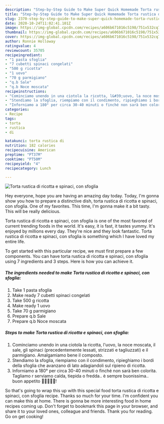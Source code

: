 ```yaml
---
description: "Step-by-Step Guide to Make Super Quick Homemade Torta rustica di ricotta e spinaci, con sfoglia"
title: "Step-by-Step Guide to Make Super Quick Homemade Torta rustica di ricotta e spinaci, con sfoglia"
slug: 2370-step-by-step-guide-to-make-super-quick-homemade-torta-rustica-di-ricotta-e-spinaci-con-sfoglia
date: 2020-10-24T11:02:41.101Z
image: https://img-global.cpcdn.com/recipes/a606b671016c5198/751x532cq70/torta-rustica-di-ricotta-e-spinaci-con-sfoglia-recipe-main-photo.jpg
thumbnail: https://img-global.cpcdn.com/recipes/a606b671016c5198/751x532cq70/torta-rustica-di-ricotta-e-spinaci-con-sfoglia-recipe-main-photo.jpg
cover: https://img-global.cpcdn.com/recipes/a606b671016c5198/751x532cq70/torta-rustica-di-ricotta-e-spinaci-con-sfoglia-recipe-main-photo.jpg
author: Ronnie Holloway
ratingvalue: 4
reviewcount: 35705
recipeingredient:
- "1 pasta sfoglia"
- "7 cubetti spinaci congelati"
- "500 g ricotta"
- "1 uovo"
- "70 g parmigiano"
- "q.b Sale"
- "q.b Noce moscata"
recipeinstructions:
- "Cominciamo unendo in una ciotola la ricotta, l&#39;uovo, la noce moscata, il sale, gli spinaci (precedentemente lessati, strizzati e tagliuzzati) e il parmigiano. Amalgamiamo bene il composto."
- "Stendiamo la sfoglia, riempiamo con il condimento, ripieghiamo i bordi della sfoglia che avanzano di lato adagiandoli sul ripieno di ricotta."
- "Inforniamo a 180° per circa 30-40 minuti o finché non sarà ben colorita. Tagliamo r serviamo calda, tiepida o fredda.. è sempre buonissima.. buon appetito 🌻🌻🌻🌻🌻!"
categories:
- Recipe
tags:
- torta
- rustica
- di

katakunci: torta rustica di 
nutrition: 182 calories
recipecuisine: American
preptime: "PT37M"
cooktime: "PT50M"
recipeyield: "4"
recipecategory: Lunch

---
```



![Torta rustica di ricotta e spinaci, con sfoglia](https://img-global.cpcdn.com/recipes/a606b671016c5198/751x532cq70/torta-rustica-di-ricotta-e-spinaci-con-sfoglia-recipe-main-photo.jpg)

Hey everyone, hope you are having an amazing day today. Today, I'm gonna show you how to prepare a distinctive dish, torta rustica di ricotta e spinaci, con sfoglia. One of my favorites. This time, I'm gonna make it a bit tasty. This will be really delicious.



Torta rustica di ricotta e spinaci, con sfoglia is one of the most favored of current trending foods in the world. It's easy, it is fast, it tastes yummy. It's enjoyed by millions every day. They're nice and they look fantastic. Torta rustica di ricotta e spinaci, con sfoglia is something which I have loved my entire life.


To get started with this particular recipe, we must first prepare a few components. You can have torta rustica di ricotta e spinaci, con sfoglia using 7 ingredients and 3 steps. Here is how you can achieve it.

<!--inarticleads1-->

##### The ingredients needed to make Torta rustica di ricotta e spinaci, con sfoglia:

1. Take 1 pasta sfoglia
1. Make ready 7 cubetti spinaci congelati
1. Take 500 g ricotta
1. Make ready 1 uovo
1. Take 70 g parmigiano
1. Prepare q.b Sale
1. Prepare q.b Noce moscata




<!--inarticleads2-->

##### Steps to make Torta rustica di ricotta e spinaci, con sfoglia:

1. Cominciamo unendo in una ciotola la ricotta, l&#39;uovo, la noce moscata, il sale, gli spinaci (precedentemente lessati, strizzati e tagliuzzati) e il parmigiano. Amalgamiamo bene il composto.
1. Stendiamo la sfoglia, riempiamo con il condimento, ripieghiamo i bordi della sfoglia che avanzano di lato adagiandoli sul ripieno di ricotta.
1. Inforniamo a 180° per circa 30-40 minuti o finché non sarà ben colorita. Tagliamo r serviamo calda, tiepida o fredda.. è sempre buonissima.. buon appetito 🌻🌻🌻🌻🌻!




So that's going to wrap this up with this special food torta rustica di ricotta e spinaci, con sfoglia recipe. Thanks so much for your time. I'm confident you can make this at home. There is gonna be more interesting food in home recipes coming up. Don't forget to bookmark this page in your browser, and share it to your loved ones, colleague and friends. Thank you for reading. Go on get cooking!
